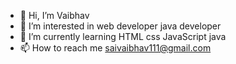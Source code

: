 - 👋 Hi, I’m Vaibhav
- 👀 I’m interested in web developer java developer
- 🌱 I’m currently learning HTML css JavaScript java
- 📫 How to reach me saivaibhav111@gmail.com

<!---
saivaibhav111/saivaibhav111 is a ✨ special ✨ repository because its `README.md` (this file) appears on your GitHub profile.
You can click the Preview link to take a look at your changes.
--->

